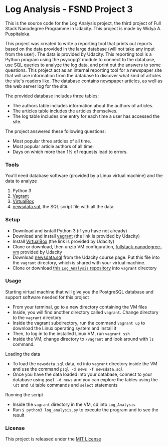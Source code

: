 # Log Analysis - FSND Project 3

This is the source code for the Log Analysis project, the third project of Full Stack Nanodegree Programme in Udacity. This project is made by Widya A. Puspitaloka.

This project was created to write a reporting tool that prints out reports based on the data provided in the large database (will not take any input from the user). The data is provided by Udacity. This reporting tool is a Python program using the psycopg2 module to connect to the database, use SQL queries to analyze the log data, and print out the answers to some questions. This project act as an internal reporting tool for a newspaper site that will use information from the database to discover what kind of articles the site's readers like. The database contains newspaper articles, as well as the web server log for the site.

The provided database includes three tables:

* The authors table includes information about the authors of articles.
* The articles table includes the articles themselves.
* The log table includes one entry for each time a user has accessed the site.

The project answered these following questions:

* Most popular three articles of all time.
* Most popular article authors of all time.
* Days on which more than 1% of requests lead to errors.

### Tools
You'll need database software (provided by a Linux virtual machine) and the data to analyze
1. Python 3
2. [Vagrant](https://www.vagrantup.com/downloads.html)
3. [VirtualBox](https://www.virtualbox.org/wiki/Downloads)
4. [newsdata.sql](https://d17h27t6h515a5.cloudfront.net/topher/2016/August/57b5f748_newsdata/newsdata.zip), the SQL script file with all the data

### Setup
* Download and isntall Python 3 (if you have not already)
* Download and install [vagrant](https://www.vagrantup.com/downloads.html) (the link is provided by Udacity)
* Install [VirtualBox](https://www.virtualbox.org/wiki/Downloads) (the link is provided by Udacity)
* Clone or download, then unzip VM configuration, [fullstack-nanodegree-vm](https://github.com/udacity/fullstack-nanodegree-vm ) provided by Udacity
* Download [newsdata.sql](https://d17h27t6h515a5.cloudfront.net/topher/2016/August/57b5f748_newsdata/newsdata.zip) from the Udacity course page. Put this file into the `vagrant` directory, which is shared with your virtual machine.
* Clone or download [this `Log_Analysis` repository](https://github.com/WidyaPuspitaloka/Log_Analysis.git) into `vagrant` directory

### Usage
Starting virtual machine that will give you the PostgreSQL database and support software needed for this project
* From your terminal, go to a new directory containing the VM files
* Inside, you will find another directory called `vagrant`. Change directory to the `vagrant` directory
* Inside the vagrant subdirectory, run the command `vagrant up` to download the Linux operating system and install it
* Then, to log in to the installed Linux VM, run `vagrant ssh`
* Inside the VM, change directory to `/vagrant` and look around with `ls` command.

Loading the data
* To load the `newsdata.sql` data, cd into `vagrant` directory inside the VM and use the command `psql -d news -f newsdata.sql`
* Once you have the data loaded into your database, connect to your database using `psql -d news` and you can explore the tables using the `\dt` and `\d` table commands and `select` statements

Running the script
* Inside the `vagrant` directory in the VM, cd into `Log_Analysis`
* Run `$ python3 log_analysis.py` to execute the program and to see the result


### License
This project is released under the [MIT License](https://opensource.org/licenses/MIT)
